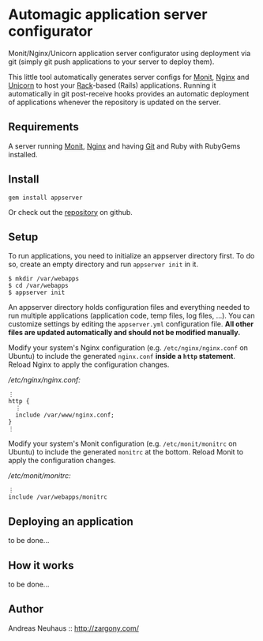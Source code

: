 Automagic application server configurator
=========================================

Monit/Nginx/Unicorn application server configurator using deployment via git
(simply git push applications to your server to deploy them).

This little tool automatically generates server configs for [Monit][monit],
[Nginx][nginx] and [Unicorn][unicorn] to host your [Rack][rack]-based (Rails)
applications. Running it automatically in git post-receive hooks provides
an automatic deployment of applications whenever the repository is updated
on the server.

Requirements
------------

A server running [Monit][monit], [Nginx][nginx] and having [Git][git] and
Ruby with RubyGems installed.

Install
-------

    gem install appserver

Or check out the [repository][repo] on github.

Setup
-----

To run applications, you need to initialize an appserver directory first. To
do so, create an empty directory and run `appserver init` in it.

    $ mkdir /var/webapps
    $ cd /var/webapps
    $ appserver init

An appserver directory holds configuration files and everything needed to run
multiple applications (application code, temp files, log files, ...). You can
customize settings by editing the `appserver.yml` configuration file. **All
other files are updated automatically and should not be modified manually.**

Modify your system's Nginx configuration (e.g. `/etc/nginx/nginx.conf` on
Ubuntu) to include the generated `nginx.conf` **inside a `http` statement**.
Reload Nginx to apply the configuration changes.

*/etc/nginx/nginx.conf:*

    ⋮
    http {
      ⋮
      include /var/www/nginx.conf;
    }
    ⋮

Modify your system's Monit configuration (e.g. `/etc/monit/monitrc` on Ubuntu)
to include the generated `monitrc` at the bottom. Reload Monit to apply the
configuration changes.

*/etc/monit/monitrc:*

    ⋮
    include /var/webapps/monitrc

Deploying an application
------------------------

to be done...

How it works
------------

to be done...

Author
------

Andreas Neuhaus :: <http://zargony.com/>

[repo]: http://github.com/zargony/appserver/
[monit]: http://mmonit.com/monit/
[nginx]: http://nginx.com/
[unicorn]: http://unicorn.bogomips.org/
[git]: http://git-scm.com/
[rack]: http://rack.rubyforge.org/
